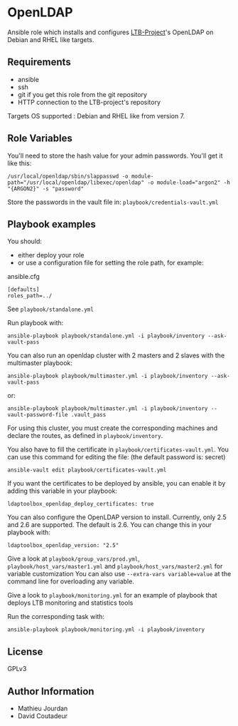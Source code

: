 OpenLDAP
========

Ansible role which installs and configures [LTB-Project](https://ltb-project.org/)'s OpenLDAP on Debian and RHEL like targets.

Requirements
------------

- ansible
- ssh
- git if you get this role from the git repository
- HTTP connection to the LTB-project's repository

Targets OS supported : Debian and RHEL like from version 7.

Role Variables
--------------

You'll need to store the hash value for your admin passwords. You'll get it like this:

```
/usr/local/openldap/sbin/slappasswd -o module-path="/usr/local/openldap/libexec/openldap" -o module-load="argon2" -h "{ARGON2}" -s "password"
```

Store the passwords in the vault file in: `playbook/credentials-vault.yml`


Playbook examples
-----------------

You should:
 * either deploy your role
 * or use a configuration file for setting the role path, for example:

ansible.cfg
```
[defaults]
roles_path=../
```

See `playbook/standalone.yml`

Run playbook with:


```
ansible-playbook playbook/standalone.yml -i playbook/inventory --ask-vault-pass
```

You can also run an openldap cluster with 2 masters and 2 slaves with the multimaster playbook:

```
ansible-playbook playbook/multimaster.yml -i playbook/inventory --ask-vault-pass
```

or:

```
ansible-playbook playbook/multimaster.yml -i playbook/inventory --vault-password-file .vault_pass
```

For using this cluster, you must create the corresponding machines and declare the routes, as defined in `playbook/inventory`.

You also have to fill the certificate in `playbook/certificates-vault.yml`. You can use this command for editing the file: (the default password is: secret)

```
ansible-vault edit playbook/certificates-vault.yml
```

If you want the certificates to be deployed by ansible, you can enable it by adding this variable in your playbook:

```
ldaptoolbox_openldap_deploy_certificates: true
```

You can also configure the OpenLDAP version to install. Currently, only 2.5 and 2.6 are supported. The default is 2.6. You can change this in your playbook with:

```
ldaptoolbox_openldap_version: "2.5"
```


Give a look at `playbook/group_vars/prod.yml`, `playbook/host_vars/master1.yml` and `playbook/host_vars/master2.yml` for variable customization
You can also use `--extra-vars variable=value` at the command line for overloading any variable.


Give a look to `playbook/monitoring.yml` for an example of playbook that deploys LTB monitoring and statistics tools

Run the corresponding task with: 

```
ansible-playbook playbook/monitoring.yml -i playbook/inventory
```


License
-------

GPLv3

Author Information
------------------

- Mathieu Jourdan
- David Coutadeur
